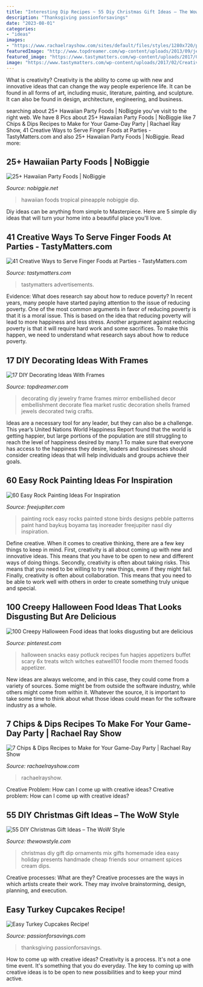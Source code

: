 ```yaml
---
title: "Interesting Dip Recipes ~ 55 Diy Christmas Gift Ideas – The Wow Style"
description: "Thanksgiving passionforsavings"
date: "2023-08-01"
categories:
- "ideas"
images:
- "https://www.rachaelrayshow.com/sites/default/files/styles/1280x720/public/images/2015-01/04c0e78a0e5ff3259fd1fc0239065a3a.jpg?itok=OHQuoZF0"
featuredImage: "http://www.topdreamer.com/wp-content/uploads/2013/09/jewelry-decor.jpg"
featured_image: "https://www.tastymatters.com/wp-content/uploads/2017/02/Creative-Ways-to-Serve-Finger-Foods-6a.jpg"
image: "https://www.tastymatters.com/wp-content/uploads/2017/02/Creative-Ways-to-Serve-Finger-Foods-6a.jpg"
---
```



What is creativity?
Creativity is the ability to come up with new and innovative ideas that can change the way people experience life. It can be found in all forms of art, including music, literature, painting, and sculpture. It can also be found in design, architecture, engineering, and business.

	

		
searching about 25+ Hawaiian Party Foods | NoBiggie you've visit to the right web. We have 8 Pics about 25+ Hawaiian Party Foods | NoBiggie like 7 Chips &amp; Dips Recipes to Make for Your Game-Day Party | Rachael Ray Show, 41 Creative Ways to Serve Finger Foods at Parties - TastyMatters.com and also 25+ Hawaiian Party Foods | NoBiggie. Read more:
		
    
## 25+ Hawaiian Party Foods | NoBiggie

<img loading=lazy src="https://www.nobiggie.net/wp-content/uploads/2018/02/Tropical-Pineapple-Dip-25-Hawaiian-Party-Foods.jpg" onerror="this.onerror=null;this.src='https://tse3.mm.bing.net/th?id=OIP.bSZYf_KxnlQ2ZzqRkpGD6gHaJ4&amp;pid=15.1';" alt="25+ Hawaiian Party Foods | NoBiggie">

_Source: nobiggie.net_

>hawaiian foods tropical pineapple nobiggie dip. 

	

Diy ideas can be anything from simple to Masterpiece. Here are 5 simple diy ideas that will turn your home into a beautiful place you'll love.

    
## 41 Creative Ways To Serve Finger Foods At Parties - TastyMatters.com

<img loading=lazy src="https://www.tastymatters.com/wp-content/uploads/2017/02/Creative-Ways-to-Serve-Finger-Foods-6a.jpg" onerror="this.onerror=null;this.src='https://tse3.mm.bing.net/th?id=OIP.xjKvGf0Pb_BpGA_fER9L3AHaKu&amp;pid=15.1';" alt="41 Creative Ways to Serve Finger Foods at Parties - TastyMatters.com">

_Source: tastymatters.com_

>tastymatters advertisements. 

	

Evidence: What does research say about how to reduce poverty?
In recent years, many people have started paying attention to the issue of reducing poverty. One of the most common arguments in favor of reducing poverty is that it is a moral issue. This is based on the idea that reducing poverty will lead to more happiness and less stress. Another argument against reducing poverty is that it will require hard work and some sacrifices. To make this happen, we need to understand what research says about how to reduce poverty.

    
## 17 DIY Decorating Ideas With Frames

<img loading=lazy src="http://www.topdreamer.com/wp-content/uploads/2013/09/jewelry-decor.jpg" onerror="this.onerror=null;this.src='https://tse3.mm.bing.net/th?id=OIP.JqoJgl_REu61JBZT2Lcl_gAAAA&amp;pid=15.1';" alt="17 DIY Decorating Ideas With Frames">

_Source: topdreamer.com_

>decorating diy jewelry frame frames mirror embellished decor embellishment decorate flea market rustic decoration shells framed jewels decorated twig crafts. 

	

Ideas are a necessary tool for any leader, but they can also be a challenge. This year’s United Nations World Happiness Report found that the world is getting happier, but large portions of the population are still struggling to reach the level of happiness desired by many.1 To make sure that everyone has access to the happiness they desire, leaders and businesses should consider creating ideas that will help individuals and groups achieve their goals.

    
## 60 Easy Rock Painting Ideas For Inspiration

<img loading=lazy src="http://www.freejupiter.com/wp-content/uploads/2017/03/Easy-Rock-Painting-Ideas-24.jpg" onerror="this.onerror=null;this.src='https://tse2.mm.bing.net/th?id=OIP.mXbJ4gDFulYSpNHLzRzdHAHaLI&amp;pid=15.1';" alt="60 Easy Rock Painting Ideas For Inspiration">

_Source: freejupiter.com_

>painting rock easy rocks painted stone birds designs pebble patterns paint hand baykuş boyama taş inoreader freejupiter nasıl diy inspiration. 

	

Define creative.
When it comes to creative thinking, there are a few key things to keep in mind. First, creativity is all about coming up with new and innovative ideas. This means that you have to be open to new and different ways of doing things. Secondly, creativity is often about taking risks. This means that you need to be willing to try new things, even if they might fail. Finally, creativity is often about collaboration. This means that you need to be able to work well with others in order to create something truly unique and special.

    
## 100 Creepy Halloween Food Ideas That Looks Disgusting But Are Delicious

<img loading=lazy src="https://i.pinimg.com/736x/df/51/ec/df51ecf3fa3122caf4913b6b9e0e439c.jpg" onerror="this.onerror=null;this.src='https://tse1.mm.bing.net/th?id=OIP.1wX6F12nLcsyxIGZF4asMAHaLI&amp;pid=15.1';" alt="100 Creepy Halloween Food ideas that looks disgusting but are delicious">

_Source: pinterest.com_

>halloween snacks easy potluck recipes fun hapjes appetizers buffet scary 6x treats witch witches eatwell101 foodie mom themed foods appetizer. 

	

New ideas are always welcome, and in this case, they could come from a variety of sources. Some might be from outside the software industry, while others might come from within it. Whatever the source, it is important to take some time to think about what those ideas could mean for the software industry as a whole.

    
## 7 Chips &amp; Dips Recipes To Make For Your Game-Day Party | Rachael Ray Show

<img loading=lazy src="https://www.rachaelrayshow.com/sites/default/files/styles/1280x720/public/images/2015-01/04c0e78a0e5ff3259fd1fc0239065a3a.jpg?itok=OHQuoZF0" onerror="this.onerror=null;this.src='https://tse4.mm.bing.net/th?id=OIP.amFpuFOAbXa2d0ZvW9lVNgHaEK&amp;pid=15.1';" alt="7 Chips &amp; Dips Recipes to Make for Your Game-Day Party | Rachael Ray Show">

_Source: rachaelrayshow.com_

>rachaelrayshow. 

	

Creative Problem: How can I come up with creative ideas?
Creative problem: How can I come up with creative ideas?

    
## 55 DIY Christmas Gift Ideas – The WoW Style

<img loading=lazy src="http://thewowstyle.com/wp-content/uploads/2014/11/Dip-Mix-Ornaments.jpg" onerror="this.onerror=null;this.src='https://tse4.mm.bing.net/th?id=OIP.F7_YUWvgLsFTa2ZbCWcePAHaPJ&amp;pid=15.1';" alt="55 DIY Christmas Gift Ideas – The WoW Style">

_Source: thewowstyle.com_

>christmas diy gift dip ornaments mix gifts homemade idea easy holiday presents handmade cheap friends sour ornament spices cream dips. 

	

Creative processes: What are they?
Creative processes are the ways in which artists create their work. They may involve brainstorming, design, planning, and execution.

    
## Easy Turkey Cupcakes Recipe!

<img loading=lazy src="http://www.passionforsavings.com/content/uploads/2014/11/Turkey-Cupcakes-for-Thanksgiving.jpeg" onerror="this.onerror=null;this.src='https://tse3.mm.bing.net/th?id=OIP.6F7WZwrCmumODJGM0FYzIAHaLH&amp;pid=15.1';" alt="Easy Turkey Cupcakes Recipe!">

_Source: passionforsavings.com_

>thanksgiving passionforsavings. 

	

How to come up with creative ideas?
Creativity is a process. It's not a one time event. It's something that you do everyday. The key to coming up with creative ideas is to be open to new possibilities and to keep your mind active.

